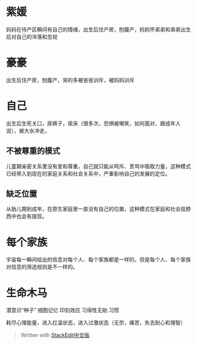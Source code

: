 # 紫媛 
妈妈在待产区瞬间有自己的情绪，出生后住产房，刨腹产，妈妈怀弟弟和弟弟出生后对自己的冷落和忽视

# 豪豪
出生后住产房，刨腹产，哭的多被爸爸训斥，被妈妈训斥

# 自己
出生后生死关口，尿裤子，尿床（很多次，恐惧被嘲笑，如何面对，跟成年人说），被大水冲走，
## 不被尊重的模式
儿童期亲密关系里没有爱和尊重，自己就只能从呵斥、责骂中吸取力量，这种模式已经带入到现在的家庭关系和社会关系中，严重影响自己的发展的定位。
## 缺乏位置
从胎儿期到成年，在原生家庭里一直没有自己的位置，这种模式在家庭和社会挂脖西中也会有提现。

# 每个家族
宇宙每一瞬间给出的信息对每个人、每个家族都是一样的，但是每个人、每个家族对信息的筛选规则是不一样的。

# 生命木马
潜意识“种子”
细胞记忆
印刻效应
习得性无助
习惯

耗尽心理能量，进入红温状态，进入过激状态（无奈，痛苦，失去耐心和理智）
> Written with [StackEdit中文版](https://stackedit.cn/).
<!--stackedit_data:
eyJoaXN0b3J5IjpbMzgwMjA0OTU4LC0xODI5NDYwNzM5XX0=
-->
